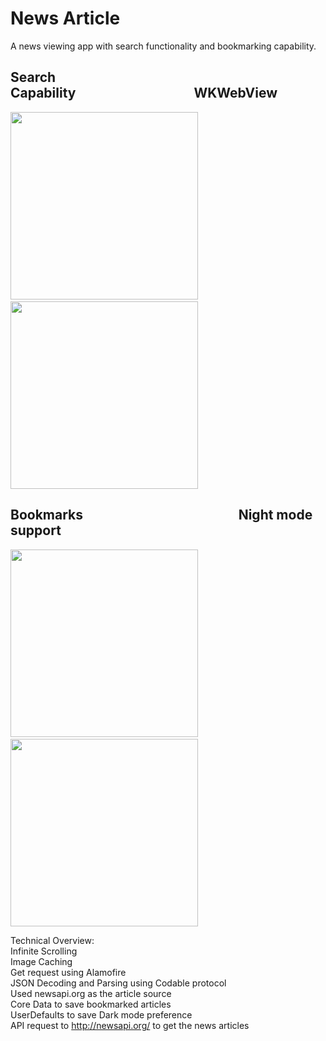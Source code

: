 # News Article 
A news viewing app with search functionality and bookmarking capability.
## Search Capability&nbsp;&nbsp;&nbsp;&nbsp;&nbsp;&nbsp;&nbsp;&nbsp;&nbsp;&nbsp;&nbsp;&nbsp;&nbsp;&nbsp;&nbsp;&nbsp;&nbsp;&nbsp;&nbsp;&nbsp;&nbsp;&nbsp;&nbsp;&nbsp;&nbsp;&nbsp;&nbsp;&nbsp;&nbsp;&nbsp;&nbsp;&nbsp;&nbsp;&nbsp;&nbsp;&nbsp;&nbsp;&nbsp;WKWebView
<img src="https://user-images.githubusercontent.com/60834223/105732728-b8b5e580-5f6b-11eb-8a51-0dc6a5f6cfff.png" width = "300" />&nbsp;&nbsp;&nbsp;&nbsp;&nbsp;&nbsp;&nbsp;&nbsp;&nbsp;&nbsp;&nbsp;&nbsp;&nbsp;&nbsp;&nbsp;&nbsp;&nbsp;&nbsp;<img src="https://user-images.githubusercontent.com/60834223/105808804-69ab9700-5fe3-11eb-9869-1fc98babc486.png" width = "300" />

## Bookmarks&nbsp;&nbsp;&nbsp;&nbsp;&nbsp;&nbsp;&nbsp;&nbsp;&nbsp;&nbsp;&nbsp;&nbsp;&nbsp;&nbsp;&nbsp;&nbsp;&nbsp;&nbsp;&nbsp;&nbsp;&nbsp;&nbsp;&nbsp;&nbsp;&nbsp;&nbsp;&nbsp;&nbsp;&nbsp;&nbsp;&nbsp;&nbsp;&nbsp;&nbsp;&nbsp;&nbsp;&nbsp;&nbsp;&nbsp;&nbsp;&nbsp;&nbsp;&nbsp;&nbsp;&nbsp;&nbsp;&nbsp;&nbsp;&nbsp;&nbsp;Night mode support
<img src="https://user-images.githubusercontent.com/60834223/105729972-c322b000-5f68-11eb-97cd-1bf6e172e31c.png" width = "300" />&nbsp;&nbsp;&nbsp;&nbsp;&nbsp;&nbsp;&nbsp;&nbsp;&nbsp;&nbsp;&nbsp;&nbsp;&nbsp;&nbsp;&nbsp;&nbsp;&nbsp;&nbsp;<img src="https://user-images.githubusercontent.com/60834223/105694785-4b3e9080-5f3c-11eb-948f-7d13bab45301.png" width = "300" /> 

Technical Overview:\
Infinite Scrolling\
Image Caching\
Get request using Alamofire\
JSON Decoding and Parsing using Codable protocol\
Used newsapi.org as the article source\
Core Data to save bookmarked articles\
UserDefaults to save Dark mode preference\
API request to http://newsapi.org/ to get the news articles
